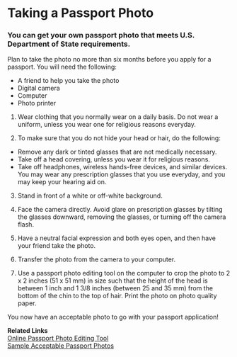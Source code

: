 <h1>Taking a Passport Photo</h1>

<h3>You can get your own passport photo that meets U.S. Department of State requirements.</h3>

Plan to take the photo no more than six months before you apply for a passport.
You will need the following:
- A friend to help you take the photo
- Digital camera
- Computer
- Photo printer

1. Wear clothing that you normally wear on a daily basis.
    Do not wear a uniform, unless you wear one for religious reasons everyday.

2. To make sure that you do not hide your head or hair, do the following:
- Remove any dark or tinted glasses that are not medically necessary.
- Take off a head covering, unless you wear it for religious reasons.
- Take off headphones, wireless hands-free devices, and similar devices.
  You may wear any prescription glasses that you use everyday, and you may keep your
  hearing aid on.
  
3. Stand in front of a white or off-white background.

4. Face the camera directly.
  Avoid glare on prescription glasses by tilting the glasses downward, removing the
  glasses, or turning off the camera flash.

5. Have a neutral facial expression and both eyes open, and then have your friend take the
photo.

6. Transfer the photo from the camera to your computer.

7. Use a passport photo editing tool on the computer to crop the photo to 2 x 2 inches (51
x 51 mm) in size such that the height of the head is between 1 inch and 1 3/8 inches
(between 25 and 35 mm) from the bottom of the chin to the top of hair. Print the photo
on photo quality paper.
  
  You now have an acceptable photo to go with your passport application!

**Related Links** </br>
[Online Passport Photo Editing Tool](https://travel.state.gov/content/dam/passports/content-page-resources/FIG_cropper.swf) </br>
[Sample Acceptable Passport Photos](https://travel.state.gov/content/travel/en/us-visas/visa-information-resources/photos/photo-examples.html)
